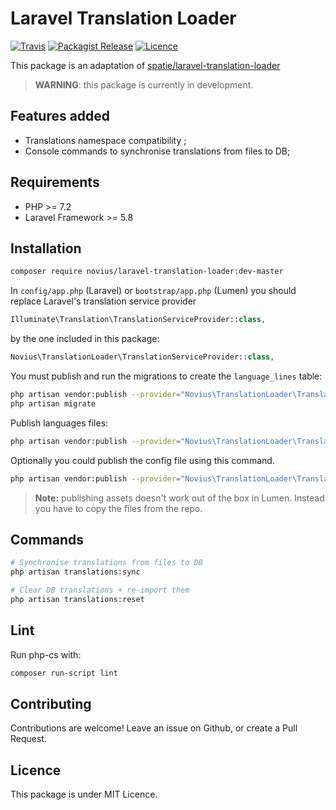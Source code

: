 # Laravel Translation Loader
[![Travis](https://img.shields.io/travis/novius/laravel-translation-loader.svg?maxAge=1800&style=flat-square)](https://travis-ci.org/novius/laravel-translation-loader)
[![Packagist Release](https://img.shields.io/packagist/v/novius/laravel-translation-loader.svg?maxAge=1800&style=flat-square)](https://packagist.org/packages/novius/laravel-translation-loader)
[![Licence](https://img.shields.io/packagist/l/novius/laravel-translation-loader.svg?maxAge=1800&style=flat-square)](https://github.com/novius/laravel-translation-loader#licence)

This package is an adaptation of [spatie/laravel-translation-loader](https://github.com/spatie/laravel-translation-loader)

> **WARNING**: this package is currently in development.

## Features added

* Translations namespace compatibility ;
* Console commands to synchronise translations from files to DB;

## Requirements

* PHP >= 7.2
* Laravel Framework >= 5.8

## Installation

```sh
composer require novius/laravel-translation-loader:dev-master
```

In `config/app.php` (Laravel) or `bootstrap/app.php` (Lumen) you should replace Laravel's translation service provider

```php
Illuminate\Translation\TranslationServiceProvider::class,
```

by the one included in this package:

```php
Novius\TranslationLoader\TranslationServiceProvider::class,
```

You must publish and run the migrations to create the `language_lines` table:

```bash
php artisan vendor:publish --provider="Novius\TranslationLoader\TranslationServiceProvider" --tag="migrations"
php artisan migrate
```

Publish languages files:

```bash
php artisan vendor:publish --provider="Novius\TranslationLoader\TranslationServiceProvider" --tag="lang"
```

Optionally you could publish the config file using this command.

```bash
php artisan vendor:publish --provider="Novius\TranslationLoader\TranslationServiceProvider" --tag="config"
```


> **Note:** publishing assets doesn't work out of the box in Lumen. Instead you have to copy the files from the repo.

## Commands

```bash
# Synchronise translations from files to DB
php artisan translations:sync

# Clear DB translations + re-import them
php artisan translations:reset
```

## Lint

Run php-cs with:

```sh
composer run-script lint
```

## Contributing

Contributions are welcome!
Leave an issue on Github, or create a Pull Request.


## Licence

This package is under MIT Licence.
